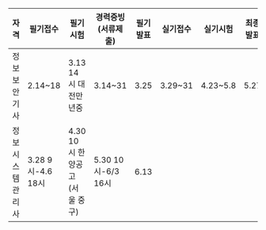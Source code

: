 | 자격             | 필기접수          | 필기시험                      | 경력증빙(서류제출)    | 필기발표 | 실기접수 | 실기시험 | 최종발표 |  
| ---------------- | ---------------- | ---------------------------- | ------------------- | -------- | -------- | -------- | -------- |  
| 정보보안기사      | 2.14~18          | 3.13 14시 대전만년중          | 3.14~31              | 3.25     | 3.29~31 | 4.23~5.8 | 5.27 |  
| 정보시스템관리사 | 3.28 9시-4.6 18시 | 4.30 10시 한양공고(서울 중구) | 5.30 10시-6/3 16시 | 6.13     |  
